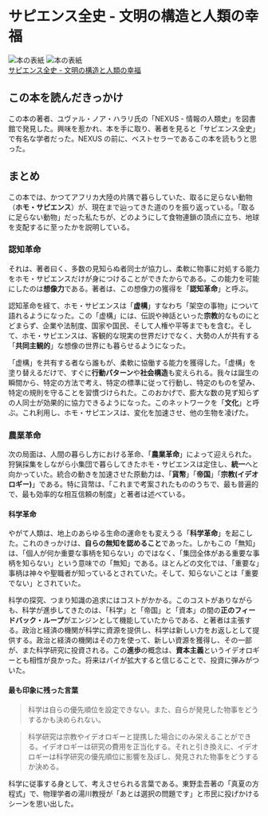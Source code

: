 # サピエンス全史 - 文明の構造と人類の幸福

<div class="text-center">
    <img src="/img/cover/9784309226712.jpg" alt="本の表紙" class="inline-block mx-2">
    <img src="/img/cover/9784309226729.jpg" alt="本の表紙" class="inline-block mx-2">
</div>

<div class="text-center">
    <a href="https://www.kawade.co.jp/np/isbn/9784309226712/" class="text-center">
        サピエンス全史 - 文明の構造と人類の幸福
    </a>
</div>

## この本を読んだきっかけ

この本の著者、ユヴァル・ノア・ハラリ氏の「NEXUS - 情報の人類史」を図書館で発見した。興味を惹かれ、本を手に取り、著者を見ると「サピエンス全史」で有名な学者だった。NEXUS の前に、ベストセラーであるこの本を読もうと思った。

## まとめ

この本では、かつてアフリカ大陸の片隅で暮らしていた、取るに足らない動物（**ホモ・サピエンス**）が、現在まで辿ってきた道のりを振り返っている。「取るに足らない動物」だった私たちが、どのようにして食物連鎖の頂点に立ち、地球を支配するに至ったかを説明している。

### 認知革命

それは、著者曰く、多数の見知らぬ者同士が協力し、柔軟に物事に対処する能力をホモ・サピエンスだけが身につけることができたからである。この能力を可能にしたのは**想像力**である。著者は、この想像力の獲得を「**認知革命**」と呼ぶ。

認知革命を経て、ホモ・サピエンスは「**虚構**」すなわち「架空の事物」について語れるようになった。この「虚構」には、伝説や神話といった**宗教**的なものにとどまらず、企業や法制度、国家や国民、そして人権や平等までもを含む。そして、ホモ・サピエンスは、客観的な現実の世界だけでなく、大勢の人が共有する「**共同主観的**」な想像の世界にも暮らせるようになった。

「虚構」を共有する者なら誰もが、柔軟に協働する能力を獲得した。「虚構」を塗り替えるだけで、すぐに**行動パターン**や**社会構造**も変えられる。我々は誕生の瞬間から、特定の方法で考え、特定の標準に従って行動し、特定のものを望み、特定の規則を守ることを習慣づけられた。このおかげで、膨大な数の見ず知らずの人同士が効果的に協力できるようになった。このネットワークを「**文化**」と呼ぶ。これ利用し、ホモ・サピエンスは、変化を加速させ、他の生物を凌げた。

### 農業革命

次の局面は、人間の暮らし方における革命、「**農業革命**」によって迎えられた。狩猟採集をしながら小集団で暮らしてきたホモ・サピエンスは定住し、**統一**へと向かっていた。統合の動きを加速させた原動力は、「**貨幣**」「**帝国**」「**宗教(イデオロギー)**」である。特に貨幣は、「これまで考案されたもののうちで、最も普遍的で、最も効率的な相互信頼の制度」と著者は述べている。

#### 科学革命

やがて人類は、地上のあらゆる生命の運命をも変えうる「**科学革命**」を起こした。これのきっかけは、**自らの無知を認めること**であった。しかもこの「無知」は、「個人が何か重要な事柄を知らない」のではなく、「集団全体がある重要な事柄を知らない」という意味での「無知」である。ほとんどの文化では、「重要な」事柄は神々や聖職者が知っているとされていた。そして、知らないことは「重要でない」とされていた。

科学の探究、つまり知識の追求にはコストがかかる。このコストがありながらも、科学が進歩してきたのは、「科学」と「帝国」と「資本」の間の**正のフィードバック・ループ**がエンジンとして機能していたからである、と著者は主張する。政治と経済の機関が科学に資源を提供し、科学は新しい力をお返しとして提供する。政治と経済の機関はその力を使って、新しい資源を獲得し、その一部が、また科学研究に投資される。この**進歩**の概念は、**資本主義**というイデオロギーとも相性が良かった。将来はパイが拡大すると信じることで、投資に弾みがついた。

#### 最も印象に残った言葉

> 科学は自らの優先順位を設定できない。また、自らが発見した物事をどうするかも決められない。

> 科学研究は宗教やイデオロギーと提携した場合にのみ栄えることができる。イデオロギーは研究の費用を正当化する。それと引き換えに、イデオロギーは科学研究の優先順位に影響を及ぼし、発見された物事をどうするか決める。

科学に従事する身として、考えさせられる言葉である。東野圭吾著の「真夏の方程式」で、物理学者の湯川教授が「あとは選択の問題です」と市民に投げかけるシーンを思い出した。

